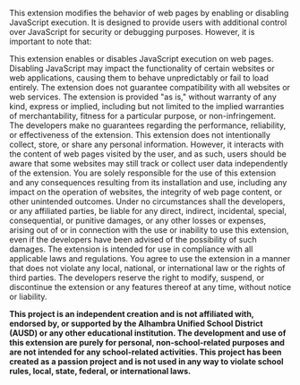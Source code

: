 This extension modifies the behavior of web pages by enabling or disabling JavaScript execution. It is designed to provide users with additional control over JavaScript for security or debugging purposes. However, it is important to note that:

This extension enables or disables JavaScript execution on web pages. Disabling JavaScript may impact the functionality of certain websites or web applications, causing them to behave unpredictably or fail to load entirely. 
The extension does not guarantee compatibility with all websites or web services. The extension is provided "as is," without warranty of any kind, express or implied, including but not limited to the implied warranties of merchantability, fitness for a particular purpose, or non-infringement. 
The developers make no guarantees regarding the performance, reliability, or effectiveness of the extension. This extension does not intentionally collect, store, or share any personal information. 
However, it interacts with the content of web pages visited by the user, and as such, users should be aware that some websites may still track or collect user data independently of the extension. 
You are solely responsible for the use of this extension and any consequences resulting from its installation and use, including any impact on the operation of websites, the integrity of web page content, or other unintended outcomes. 
Under no circumstances shall the developers, or any affiliated parties, be liable for any direct, indirect, incidental, special, consequential, or punitive damages, or any other losses or expenses, arising out of or in connection with the use or inability to use this extension, even if the developers have been advised of the possibility of such damages.
The extension is intended for use in compliance with all applicable laws and regulations. You agree to use the extension in a manner that does not violate any local, national, or international law or the rights of third parties. The developers reserve the right to modify, suspend, or discontinue the extension or any features thereof at any time, without notice or liability.


**This project is an independent creation and is not affiliated with, endorsed by, or supported by the Alhambra Unified School District (AUSD) or any other educational institution. The development and use of this extension are purely for personal, non-school-related purposes and are not intended for any school-related activities. This project has been created as a passion project and is not used in any way to violate school rules, local, state, federal, or international laws.**

